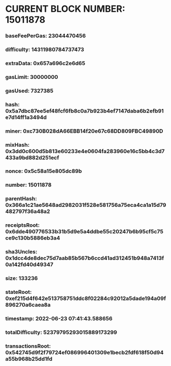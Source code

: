 # CURRENT BLOCK NUMBER: 15011878

### baseFeePerGas: 23044470456
### difficulty: 14311980784737473
### extraData: 0x657a696c2e6d65
### gasLimit: 30000000
### gasUsed: 7327385
### hash: 0x5a7dbc87ee5ef48fcf6fb8c0a7b923b4ef7147daba6b2efb91e7d14ff1a3494d
### miner: 0xc730B028dA66EBB14f20e67c68DD809FBC49890D
### mixHash: 0x3dd0c600d5b813e60233e4e0604fa283960e16c5bb4c3d7433a9bd882d251ecf
### nonce: 0x5c58a15e805dc89b
### number: 15011878
### parentHash: 0x366a1c21ae5648ad2982031f528e581756a75eca4ca1a15d79482797f36a48a2
### receiptsRoot: 0x6dde490776533b31b5d9e5a4ddbe55c20247b6b95cf5c75ce9c130b5886eb3a4
### sha3Uncles: 0x1dcc4de8dec75d7aab85b567b6ccd41ad312451b948a7413f0a142fd40d49347
### size: 133236
### stateRoot: 0xef215d4f642e513758751ddc8f02284c92012a5dade194a09f896270a6caea8a
### timestamp: 2022-06-23 07:41:43.588656
### totalDifficulty: 52379795293015889173299
### transactionsRoot: 0x542745d9f2f79724ef086996401309e1becb2fdf618f50d94a55b968b25dd1fd
